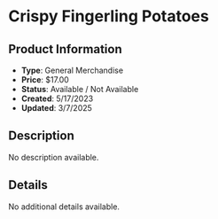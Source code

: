 # Crispy Fingerling Potatoes

## Product Information
- **Type**: General Merchandise
- **Price**: $17.00
- **Status**: Available / Not Available
- **Created**: 5/17/2023
- **Updated**: 3/7/2025

## Description
No description available.



## Details
No additional details available.
